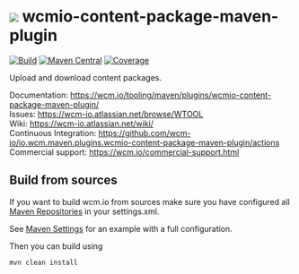 <img src="https://wcm.io/images/favicon-16@2x.png"/> wcmio-content-package-maven-plugin
======
[![Build](https://github.com/wcm-io/io.wcm.maven.plugins.wcmio-content-package-maven-plugin/workflows/Build/badge.svg?branch=develop)](https://github.com/wcm-io/io.wcm.maven.plugins.wcmio-content-package-maven-plugin/actions?query=workflow%3ABuild+branch%3Adevelop)
[![Maven Central](https://img.shields.io/maven-central/v/io.wcm.maven.plugins/wcmio-content-package-maven-plugin)](https://repo1.maven.org/maven2/io/wcm/maven/plugins/wcmio-content-package-maven-plugin)
[![Coverage](https://sonarcloud.io/api/project_badges/measure?project=wcm-io_io.wcm.maven.plugins.wcmio-content-package-maven-plugin&metric=coverage)](https://sonarcloud.io/summary/new_code?id=wcm-io_io.wcm.maven.plugins.wcmio-content-package-maven-plugin)

Upload and download content packages.

Documentation: https://wcm.io/tooling/maven/plugins/wcmio-content-package-maven-plugin/<br/>
Issues: https://wcm-io.atlassian.net/browse/WTOOL<br/>
Wiki: https://wcm-io.atlassian.net/wiki/<br/>
Continuous Integration: https://github.com/wcm-io/io.wcm.maven.plugins.wcmio-content-package-maven-plugin/actions<br/>
Commercial support: https://wcm.io/commercial-support.html


## Build from sources

If you want to build wcm.io from sources make sure you have configured all [Maven Repositories](https://wcm.io/maven.html) in your settings.xml.

See [Maven Settings](https://github.com/wcm-io/io.wcm.maven.plugins.wcmio-content-package-maven-plugin/blob/develop/.maven-settings.xml) for an example with a full configuration.

Then you can build using

```
mvn clean install
```
